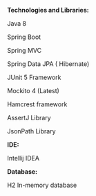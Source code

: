 **Technologies and Libraries:**

Java 8

Spring Boot

Spring MVC

Spring Data JPA ( Hibernate)

JUnit 5 Framework

Mockito 4 (Latest)

Hamcrest framework

AssertJ Library

JsonPath Library

**IDE:**

Intellij IDEA

**Database:**

H2 In-memory database